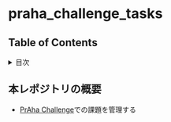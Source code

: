 # praha_challenge_tasks

## Table of Contents

<!-- START doctoc generated TOC please keep comment here to allow auto update -->
<!-- DON'T EDIT THIS SECTION, INSTEAD RE-RUN doctoc TO UPDATE -->
<details>
<summary>目次</summary>

- [本レポジトリの概要](#%E6%9C%AC%E3%83%AC%E3%83%9D%E3%82%B8%E3%83%88%E3%83%AA%E3%81%AE%E6%A6%82%E8%A6%81)

</details>
<!-- END doctoc generated TOC please keep comment here to allow auto update -->

## 本レポジトリの概要
* [PrAha Challenge](https://praha-challenge.com/)での課題を管理する